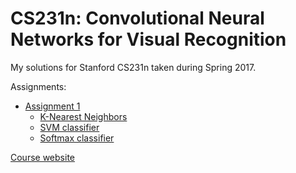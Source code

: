 # CS231n: Convolutional Neural Networks for Visual Recognition

My solutions for Stanford CS231n taken during Spring 2017.

Assignments:
- [Assignment 1](http://cs231n.github.io/assignments2017/assignment1/)
  - [K-Nearest Neighbors](assignment1/knn.ipynb)
  - [SVM classifier](assignment1/svm.ipynb)
  - [Softmax classifier](assignment1/softmax.ipynb)

[Course website](http://cs231n.stanford.edu/2017/)

